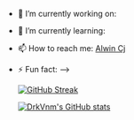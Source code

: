 
- 🔭 I’m currently working on: 
- 🌱 I’m currently learning: 
- 📫 How to reach me: [Alwin Cj](www.instagram.com/_alwin.cj/)
- ⚡ Fun fact: 
-->
  
  

  [![GitHub Streak](https://github-readme-streak-stats-eight.vercel.app?user=24DrkVnm)](https://git.io/streak-stats)
  
  [![DrkVnm's GitHub stats](https://github-readme-stats.vercel.app/api?username=24DrkVnm)](https://github.com/anuraghazra/github-readme-stats)
